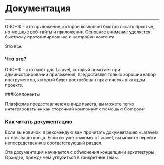 
# Документация
----------

ORCHID - это приложение, которое позволяет быстро писать простые, но мощные веб-сайты и приложения.
Основное внимание уделяется быстрому прототипированию и настройки контента.

Это все.

### Что это?


ORCHID - это пакет для Laravel, который помогает при администрировании приложения, предоставляя только хороший набор инструментов, который будет востребован практически в каждом проекте.

###Компоненты

Платформа предоставляется в виде пакета, вы можете легко интегрировать ее как сторонний компонент с помощью Composer

### Как читать документацию

Если вы новичок, я рекомендую вам прочитать документацию «Laravel» от начала до конца.
Если вы уже знакомы с Laravel, вы можете перейти непосредственно в соответствующий раздел.

Эта документация начинается с объяснения концепции и архитектуры Орхидеи, прежде чем углубиться в конкретные темы.

